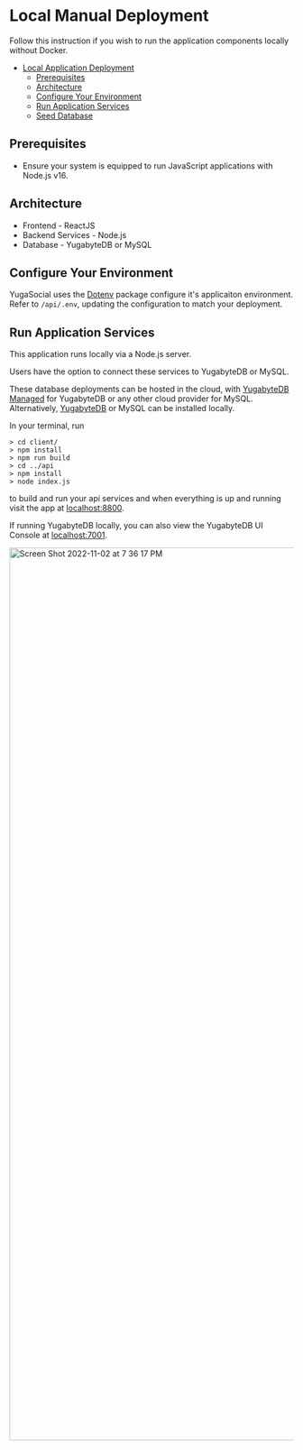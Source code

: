 # Local Manual Deployment

Follow this instruction if you wish to run the application components locally without Docker.

<!-- vscode-markdown-toc -->

- [Local Application Deployment](#local-application-deployment)
  - [Prerequisites](#prerequisites)
  - [Architecture](#architecture)
  - [Configure Your Environment](#configure-your-environment)
  - [Run Application Services](#run-application-services)
  - [Seed Database](#seed-database)

<!-- vscode-markdown-toc-config
    numbering=false
    autoSave=true
    /vscode-markdown-toc-config -->
<!-- /vscode-markdown-toc -->

## Prerequisites

- Ensure your system is equipped to run JavaScript applications with Node.js v16.

## Architecture

- Frontend - ReactJS
- Backend Services - Node.js
- Database - YugabyteDB or MySQL

## Configure Your Environment

YugaSocial uses the [Dotenv](https://www.npmjs.com/package/dotenv) package configure it's applicaiton environment. Refer to `/api/.env`, updating the configuration to match your deployment.

## Run Application Services

This application runs locally via a Node.js server.

Users have the option to connect these services to YugabyteDB or MySQL.

These database deployments can be hosted in the cloud, with [YugabyteDB Managed](https://www.yugabyte.com/managed/) for YugabyteDB or any other cloud provider for MySQL. Alternatively, [YugabyteDB](https://docs.yugabyte.com/preview/quick-start/) or MySQL can be installed locally.

In your terminal, run

```
> cd client/
> npm install
> npm run build
> cd ../api
> npm install
> node index.js
```

to build and run your api services and when everything is up and running visit the app at
[localhost:8800](http://localhost:8800).

If running YugabyteDB locally, you can also view the YugabyteDB UI Console at [localhost:7001](http://localhost:7001).

<img width="1584" alt="Screen Shot 2022-11-02 at 7 36 17 PM" src="https://user-images.githubusercontent.com/2041330/199637751-616d19ff-e474-4d17-956c-fe672c53052c.png">
